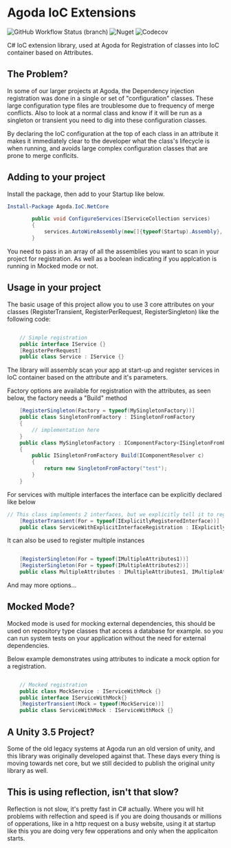 # Agoda IoC Extensions 
![GitHub Workflow Status (branch)](https://img.shields.io/github/workflow/status/agoda-com/Agoda.IoC/.NET%20Core%20Build%20and%20Publish/main)
![Nuget](https://img.shields.io/nuget/v/agoda.ioc.netcore)
![Codecov](https://img.shields.io/codecov/c/github/agoda-com/agoda.ioc)

C# IoC extension library, used at Agoda for Registration of classes into IoC container based on Attributes. 

## The Problem?

In some of our larger projects at Agoda, the Dependency injection registration was done in a single or set of "configuration" classes. These large configuration type files are troublesome due to frequency of merge conflicts. Also to look at a normal class and know if it will be run as a singleton or transient you need to dig into these configuration classes.

By declaring the IoC configuration at the top of each class in an attribute it makes it immediately clear to the developer what the class's lifecycle is when running, and avoids large complex configuration classes that are prone to merge conflcits.

## Adding to your project

Install the package, then add to your Startup like below.

```powershell
Install-Package Agoda.IoC.NetCore
```

```csharp
        public void ConfigureServices(IServiceCollection services)
        {
            services.AutoWireAssembly(new[]{typeof(Startup).Assembly}, isMockMode);
        }
```

You need to pass in an array of all the assemblies you want to scan in your project for registration. As well as a boolean indicating if you applcation is running in Mocked mode or not.

## Usage in your project

The basic usage of this project allow you to use 3 core attributes on your classes (RegisterTransient, RegisterPerRequest, RegisterSingleton) like the following code:

```csharp

    // Simple registration
    public interface IService {}
    [RegisterPerRequest]
    public class Service : IService {}

```

The library will assembly scan your app at start-up and register services in IoC container based on the attribute and it's parameters.

Factory options are available for registration with the attributes, as seen below, the factory needs a "Build" method

```csharp
    [RegisterSingleton(Factory = typeof(MySingletonFactory))]
    public class SingletonFromFactory : ISingletonFromFactory
    {
        // implementation here
    }
    public class MySingletonFactory : IComponentFactory<ISingletonFromFactory>
    {
        public ISingletonFromFactory Build(IComponentResolver c)
        {
            return new SingletonFromFactory("test");
        }
    }
```

For services with multiple interfaces the interface can be explicitly declared like below

```csharp
// This class implements 2 interfaces, but we explicitly tell it to register only 1.
    [RegisterTransient(For = typeof(IExplicitlyRegisteredInterface))]
    public class ServiceWithExplicitInterfaceRegistration : IExplicitlyRegisteredInterface, IInterfaceThatShouldNotGetRegistered {}
```
It can also be used to register multiple instances

```csharp

    [RegisterSingleton(For = typeof(IMultipleAttributes1))]
    [RegisterSingleton(For = typeof(IMultipleAttributes2))]
    public class MultipleAttributes : IMultipleAttributes1, IMultipleAttributes2 {}
```

And may more options...

## Mocked Mode?

Mocked mode is used for mocking external dependencies, this should be used on repository type classes that access a database for example. so you can run system tests on your application without the need for external dependencies.

Below example demonstrates using attributes to indicate a mock option for a registration.

```csharp

    // Mocked registration
    public class MockService : IServiceWithMock {}
    public interface IServiceWithMock{}
    [RegisterTransient(Mock = typeof(MockService))]
    public class ServiceWithMock : IServiceWithMock {}

```

## A Unity 3.5 Project?

Some of the old legacy systems at Agoda run an old version of unity, and this library was originally developed against that. These days every thing is moving towards net core, but we still decided to publish the original unity library as well.

## This is using reflection, isn't that slow?

Reflection is not slow, it's pretty fast in C# actually. Where you will hit problems with relfection and speed is if you are doing thousands or millions of opperations, like in a http request on a busy website, using it at startup like this you are doing very few opperations and only when the applicaiton starts.


